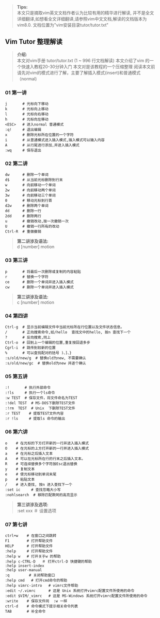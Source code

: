 ><b>Tips:</b><br>
    本文只是摘取vim英文文档作者认为比较有用的精华进行解读, 并不是全文详细翻译,如想看全文详细翻译,请参照vim中文文档,解读的文档版本为vim8.0. 文档位置为"vim安装目录tutor/tutor.txt"

## Vim Tutor 整理解读
><b>介绍:</b><br>
    本文对vim手册 tutor/tutor.txt (1 ~ 996 行文档解读)
    本文介绍了vim 的一个快速入教程20-30分钟入门
    本文对是该教程的一个压缩整理
    阅读本文前请先对vim的模式进行了解，主要了解插入模式(insert)和普通模式　（normal)

### 01 第一讲 
    j       # 光标向下移动
    k       # 光标向上移动
    l       # 光标向右移动
    h       # 光标向左移动
    <ESC>   # 进入normal 普通模式
    :q!     # 退出编辑
    x       # 删除光标所在位置的一个字符
    i       # 从普通模式进入插入模式,插入模式可以输入内容
    A       # 从行尾进行添加,并进入插入模式
    :wq     # 保存退出


### 02 第二讲 
    dw      # 删除一个单词
    d$      # 从当前光标删除到行末
    w       # 向前移动一个单词
    2w      # 向前移动两个单词
    3w      # 向前移动三个单词
    0       # 移动光标到行首
    d2w     # 删除两个单词
    dd      # 删除一行
    2dd     # 删除两行
    u       # 撤销改动,按一次撤销一次
    U       # 撤销一行所有的改动
    Ctrl-R  # 重做撤销

><b>第二讲涉及语法:</b><br>
    d [number] motion

### 03 第三讲 
    p       # 将最后一次删除或复制的内容粘贴
    r       # 替换一个字符
    ce      # 删除一个单词并进入插入模式
    cw      # 删除一个单词并进入插入模式

><b>第三讲涉及语法:</b><br>
    c [number] motion

### 04 第四讲 
    Ctrl-g  # 显示当前编辑文件中当前光标所在行位置以及文件状态信息。
    /       # 正向搜索命令,如/hello  查找文中的hello, 按n 查找下一个
    ?       # 反向搜索,同上
    Ctrl-o  # 回到上一个编辑的位置,重复按回退多步
    Cgrl-i  # 跳传到较新的位置
    %       # 可以查找配对的括号 )、]、} 
    :s/old/new/g  # 替换old为new, 不需要确认
    :s/old/new/gc  # 替换old为new 并逐个确认

### 05 第五讲 
    :!       # 执行外部命令
    :!ls     # 执行一个ls命令
    :w TEST  # 保存文件，将文件命名为TEST
    :!del TEST  # MS-DOS下删除TEST文件
    :!rm  TEST  # Unix  下删除TEST文件
    :r TEST    # 提取TEST文件内容
    :r !ls     # 提取ls 命令的输出

    
### 06 第六讲 
    o    # 在光标的下方打开新的一行并进入插入模式 
    O    # 在光标的上方打开新的一行并进入插入模式 
    a    # 在光标之后插入文本
    A    # 可以在光标所在行的行末之后插入文本。
    R    # 可连续替换多个字符按Esc退出替换
    y    # 复制文本
    e    # 使光标移动到单词末尾
    p    # 粘贴文本
    /    # 进入查找, 按n 进入查找下一个
    :set ic     # 查找忽略大小写 
    :nohlsearch  # 移除匹配欺罔的高亮显示
    
><b>第三讲涉及选项:</b><br>
    :set xxx    ＃ 设置选项


### 07 第七讲 
    ctrl+w    # 在窗口之间跳转    
    F1        # 打开帮助文件
    HELP      # 打开帮助文件
    :help     # 打开帮助文件
    :help w   # 打开关于w 的帮助
    :help c-CTRL-D   ＃ 打开ctrl-D 快捷键的帮助
	:help insert-index
	:help user-manual
    :q         # 关闭帮助窗口
	:help cmd   # 打开cmd命令的帮助 
    :help vimrc-intro   # vimrc文件帮助
    :edit ~/.vimrc		# 这是 Unix 系统打开vimrc配置文件所使用的命令
    :edit $VIM/_vimrc	# 这是 MS-Windows 系统打开vimrc配置文件所使用的命令
    :write    # 保存文件同  :w 一样 
    ctrl-d    # 命令模式下提示相关命令列表
    TAB       # 补全命令









